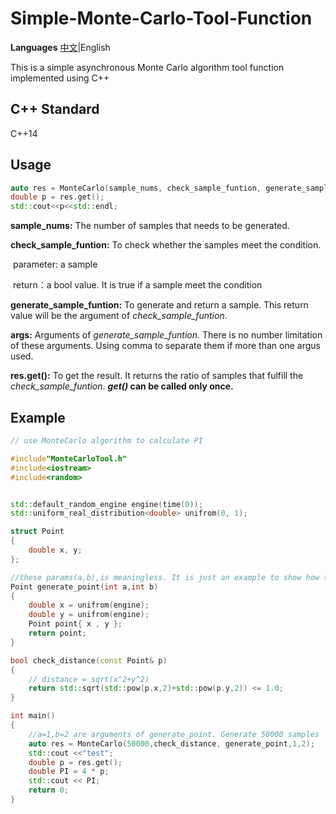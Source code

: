 # Simple-Monte-Carlo-Tool-Function

**Languages** [中文](README.md)|English



This is a simple asynchronous Monte Carlo algorithm tool function implemented using C++



## C++ Standard

C++14



## Usage

```c++
auto res = MonteCarlo(sample_nums, check_sample_funtion, generate_sample_funtion, ...args);	
double p = res.get();
std::cout<<p<<std::endl;
```

**sample_nums:** The number of samples that needs to be generated.

**check_sample_funtion:** To check whether the samples meet the condition.

​											parameter: a sample

​											return：a bool value. It is true if a sample meet the condition

**generate_sample_funtion:** To generate and return a sample. This return value will be the argument of *check_sample_funtion*.

**args:** Arguments of *generate_sample_funtion*. There is no number limitation of these arguments. Using comma to separate them if more than one argus used.

**res.get():** To get the result. It returns the ratio of samples that fulfill the *check_sample_funtion*. ***get()* can be called only once.**



## Example

```C++
// use MonteCarlo algorithm to calculate PI

#include"MonteCarloTool.h"
#include<iostream>
#include<random>


std::default_random_engine engine(time(0));
std::uniform_real_distribution<double> unifrom(0, 1);

struct Point
{
	double x, y;
};

//these params(a,b),is meaningless. It is just an example to show how to use params. 
Point generate_point(int a,int b) 
{
	double x = unifrom(engine);
	double y = unifrom(engine);
	Point point{ x , y };
	return point;
}

bool check_distance(const Point& p)
{
	// distance = sqrt(x^2+y^2)
	return std::sqrt(std::pow(p.x,2)+std::pow(p.y,2)) <= 1.0;
}

int main()
{
    //a=1,b=2 are arguments of generate_point. Generate 50000 samples
	auto res = MonteCarlo(50000,check_distance, generate_point,1,2); 
	std::cout <<"test";
	double p = res.get();
    double PI = 4 * p;
	std::cout << PI;
	return 0;
}
```

